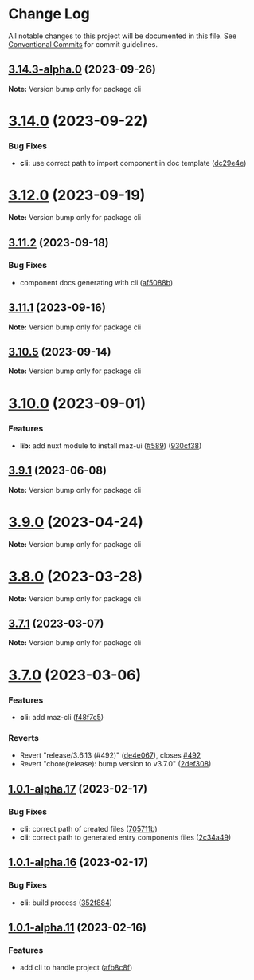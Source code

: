 # Change Log

All notable changes to this project will be documented in this file.
See [Conventional Commits](https://conventionalcommits.org) for commit guidelines.

## [3.14.3-alpha.0](https://github.com/LouisMazel/maz-ui/compare/v3.14.2...v3.14.3-alpha.0) (2023-09-26)

**Note:** Version bump only for package cli

# [3.14.0](https://github.com/LouisMazel/maz-ui/compare/v3.13.0...v3.14.0) (2023-09-22)

### Bug Fixes

- **cli:** use correct path to import component in doc template ([dc29e4e](https://github.com/LouisMazel/maz-ui/commit/dc29e4e4dc32eace9f9d375fc0e70207016c476b))

# [3.12.0](https://github.com/LouisMazel/maz-ui/compare/v3.11.4...v3.12.0) (2023-09-19)

**Note:** Version bump only for package cli

## [3.11.2](https://github.com/LouisMazel/maz-ui/compare/v3.11.1...v3.11.2) (2023-09-18)

### Bug Fixes

- component docs generating with cli ([af5088b](https://github.com/LouisMazel/maz-ui/commit/af5088ba0b4a0e8eb4f338001115d8fde1d58549))

## [3.11.1](https://github.com/LouisMazel/maz-ui/compare/v3.11.0...v3.11.1) (2023-09-16)

**Note:** Version bump only for package cli

## [3.10.5](https://github.com/LouisMazel/maz-ui/compare/v3.10.4...v3.10.5) (2023-09-14)

**Note:** Version bump only for package cli

# [3.10.0](https://github.com/LouisMazel/maz-ui/compare/v3.9.1...v3.10.0) (2023-09-01)

### Features

- **lib:** add nuxt module to install maz-ui ([#589](https://github.com/LouisMazel/maz-ui/issues/589)) ([930cf38](https://github.com/LouisMazel/maz-ui/commit/930cf3860c924f33372f98b5087f81bb65a5ed9a))

## [3.9.1](https://github.com/LouisMazel/maz-ui/compare/v3.9.0...v3.9.1) (2023-06-08)

**Note:** Version bump only for package cli

# [3.9.0](https://github.com/LouisMazel/maz-ui/compare/v3.8.0...v3.9.0) (2023-04-24)

**Note:** Version bump only for package cli

# [3.8.0](https://github.com/LouisMazel/maz-ui/compare/v3.7.1...v3.8.0) (2023-03-28)

**Note:** Version bump only for package cli

## [3.7.1](https://github.com/LouisMazel/maz-ui/compare/v3.7.0...v3.7.1) (2023-03-07)

**Note:** Version bump only for package cli

# [3.7.0](https://github.com/LouisMazel/maz-ui/compare/v3.6.12...v3.7.0) (2023-03-06)

### Features

- **cli:** add maz-cli ([f48f7c5](https://github.com/LouisMazel/maz-ui/commit/f48f7c5a6eff7f9ef27bae5179fdd3ef3e1731c5))

### Reverts

- Revert "release/3.6.13 (#492)" ([de4e067](https://github.com/LouisMazel/maz-ui/commit/de4e067736c5d09478138f19de412b32dc60a715)), closes [#492](https://github.com/LouisMazel/maz-ui/issues/492)
- Revert "chore(release): bump version to v3.7.0" ([2def308](https://github.com/LouisMazel/maz-ui/commit/2def3083343431257a702d2a19ab8a2d215736e5))

## [1.0.1-alpha.17](https://gitlab.com/zadig-et-voltaire/design-system-next/compare/v1.0.1-alpha.16...v1.0.1-alpha.17) (2023-02-17)

### Bug Fixes

- **cli:** correct path of created files ([705711b](https://gitlab.com/zadig-et-voltaire/design-system-next/commit/705711b54139ac7c457befa361ec320c441ce9bc))
- **cli:** correct path to generated entry components files ([2c34a49](https://gitlab.com/zadig-et-voltaire/design-system-next/commit/2c34a49f15a150f10b70383771d9b9412257b6af))

## [1.0.1-alpha.16](https://gitlab.com/zadig-et-voltaire/design-system-next/compare/v1.0.1-alpha.15...v1.0.1-alpha.16) (2023-02-17)

### Bug Fixes

- **cli:** build process ([352f884](https://gitlab.com/zadig-et-voltaire/design-system-next/commit/352f8842a6fbff9d8abbe57e2f1064a04391f506))

## [1.0.1-alpha.11](https://gitlab.com/zadig-et-voltaire/design-system-next/compare/v1.0.1-alpha.10...v1.0.1-alpha.11) (2023-02-16)

### Features

- add cli to handle project ([afb8c8f](https://gitlab.com/zadig-et-voltaire/design-system-next/commit/afb8c8ff708ed160cbb727e1f4b7b2d99cfa1bcc))
